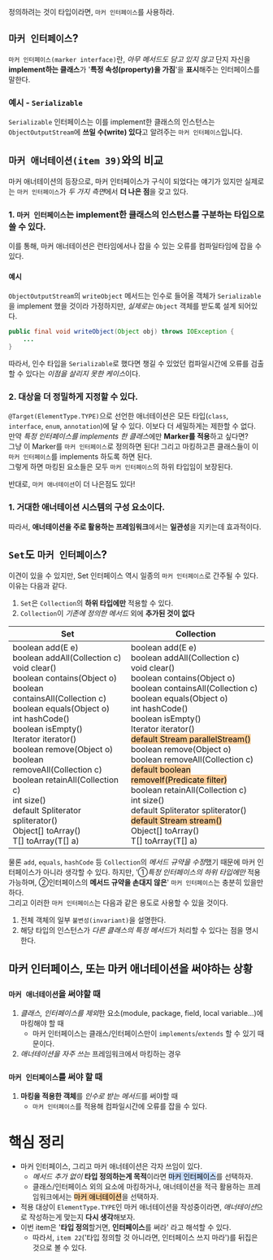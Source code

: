 정의하려는 것이 타입이라면, `마커 인터페이스`를 사용하라.
## `마커 인터페이스`?
`마커 인터페이스(marker interface)`란, *아무 메서드도 담고 있지 않고* 단지 자신을 **implement하는 클래스**가 '**특정 속성(property)을 가짐**'을 **표시**해주는 인터페이스를 말한다.
### 예시 - `Serializable`
`Serializable` 인터페이스는 이를 implement한 클래스의 인스턴스는 `ObjectOutputStream`에 **쓰일 수(write) 있다**고 알려주는 `마커 인터페이스`입니다.
## `마커 애너테이션(item 39)`와의 비교
마커 애너테이션의 등장으로, 마커 인터페이스가 구식이 되었다는 얘기가 있지만 실제로는 `마커 인터페이스`가 *두 가지 측면*에서 **더 나은 점**을 갖고 있다.
### 1. `마커 인터페이스`는 implement한 클래스의 인스턴스를 **구분하는 타입**으로 쓸 수 있다.
이를 통해, 마커 애너테이션은 런타임에서나 잡을 수 있는 오류를 컴파일타임에 잡을 수 있다.  
#### 예시
`ObjectOutputStream`의 `writeObject` 메서드는 인수로 들어올 객체가 `Serializable`을 implement 했을 것이라 가정하지만, *실제로는* `Object` 객체를 받도록 설계 되어있다.
```java
public final void writeObject(Object obj) throws IOException {  
	...
}
```
따라서, 인수 타입을 `Serializable`로 했다면 챙길 수 있었던 컴파일시간에 오류를 검출할 수 있다는 *이점을 살리지 못한 케이스*이다.
### 2. 대상을 더 정밀하게 지정할 수 있다.
`@Target(ElementType.TYPE)`으로 선언한 애너테이션은 모든 타입(`class`, `interface`, `enum`, `annotation`)에 달 수 있다. 이보다 더 세밀하게는 제한할 수 없다.  
만약 *특정 인터페이스를 implements 한 클래스*에만 **Marker를 적용**하고 싶다면?  
그냥 이 Marker를 `마커 인터페이스`로 정의하면 된다! 그리고 마킹하고픈 클래스들이 이 `마커 인터페이스`를 implements 하도록 하면 된다.  
그렇게 하면 마킹된 요소들은 모두 `마커 인터페이스`의 하위 타입임이 보장된다.

반대로, `마커 애너테이션`이 더 나은점도 있다!
### 1. 거대한 애너테이션 시스템의 구성 요소이다.
따라서, **애너테이션을 주로 활용하는 프레임워크**에서는 **일관성**을 지키는데 효과적이다.

## `Set`도 `마커 인터페이스`?
이견이 있을 수 있지만, Set 인터페이스 역시 일종의 `마커 인터페이스`로 간주될 수 있다.  
이유는 다음과 같다.
1. `Set`은 `Collection`의 **하위 타입에만** 적용할 수 있다.
2. `Collection`이 *기존에 정의한 메서드* 외에 **추가된 것이 없다**

| Set | Collection |
| --- | ---------- |
| boolean	add(E e)<br>boolean	addAll(Collection<? extends E> c)<br>void	clear()<br>boolean	contains(Object o)<br>boolean	containsAll(Collection<?> c)<br>boolean	equals(Object o)<br>int	hashCode()<br>boolean	isEmpty()<br>Iterator<E>	iterator()<br>boolean	remove(Object o)<br>boolean	removeAll(Collection<?> c)<br>boolean	retainAll(Collection<?> c)<br>int	size()<br>default Spliterator<E>	spliterator()<br>Object[]	toArray()<br><T> T[]	toArray(T[] a) |    boolean	add(E e)<br>boolean	addAll(Collection<? extends E> c)<br>void	clear()<br>boolean	contains(Object o)<br>boolean	containsAll(Collection<?> c)<br>boolean	equals(Object o)<br>int	hashCode()<br>boolean	isEmpty()<br>Iterator<E>	iterator()<br><mark style="background: #FFB86CA6;">default Stream<E>	parallelStream()</mark><br>boolean	remove(Object o)<br>boolean	removeAll(Collection<?> c)<br><mark style="background: #FFB86CA6;">default boolean	removeIf(Predicate<? super E> filter)</mark><br>boolean	retainAll(Collection<?> c)<br>int	size()<br>default Spliterator<E>	spliterator()<br><mark style="background: #FFB86CA6;">default Stream<E>	stream()</mark><br>Object[]	toArray()<br><T> T[]	toArray(T[] a) |
물론 `add`, `equals`, `hashCode` 등 `Collection`의 *메서드 규약을 수정*했기 때문에 마커 인터페이스가 아니라 생각할 수 있다.
하지만, '①*특정 인터페이스의 하위 타입에만* 적용 가능하며, ②인터페이스의 **메서드 규약을 손대지 않은**' `마커 인터페이스`는 충분히 있을만하다.  
그리고 이러한 `마커 인터페이스`는 다음과 같은 용도로 사용할 수 있을 것이다.
1. 전체 객체의 일부 `불변성(invariant)`을 설명한다.
2. 해당 타입의 인스턴스가 *다른 클래스의 특정 메서드*가 처리할 수 있다는 점을 명시한다.
## 마커 인터페이스, 또는 마커 애너테이션을 써야하는 상황
### `마커 애너테이션`을 써야할 때
1. *클래스, 인터페이스를 제외*한 요소(module, package, field, local variable...)에 마킹해야 할 때
	- 마커 인터페이스는 클래스/인터페이스만이 `implements`/`extends` 할 수 있기 때문이다.
2. *애너테이션을 자주 쓰는* 프레임워크에서 마킹하는 경우
### `마커 인터페이스`를 써야 할 때
1. **마킹을 적용한 객체**를 *인수로 받는 메서드*를 써야할 때
	- `마커 인터페이스`를 적용해 컴파일시간에 오류를 잡을 수 있다.
	
# 핵심 정리
- 마커 인터페이스, 그리고 마커 애너테이션은 각자 쓰임이 있다.
	- *메서드 추가 없이* **타입 정의하는게 목적**이라면 <mark style="background: #ADCCFFA6;">마커 인터페이스</mark>를 선택하자.
	- 클래스/인터페이스 외의 요소에 마킹하거나, 애너테이션을 적극 활용하는 프레임워크에서는 <mark style="background: #FFB86CA6;">마커 애너테이션</mark>을 선택하자.
- 적용 대상이 `ElementType.TYPE`인 마커 애너테이션을 작성중이라면, *애너테이션*으로 작성하는게 맞는지 **다시 생각**해보자.
- 이번 item은 '**타입 정의**할거면, **인터페이스**를 써라' 라고 해석할 수 있다.
	- 따라서, `item 22`('타입 정의할 것 아니라면, 인터페이스 쓰지 마라')를 뒤집은 것으로 볼 수 있다.